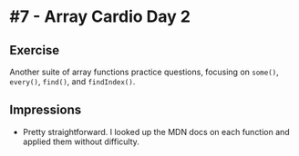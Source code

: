 # \#7 - Array Cardio Day 2

## Exercise
Another suite of array functions practice questions, focusing on `some()`, `every()`, `find()`, and `findIndex()`.

## Impressions
- Pretty straightforward. I looked up the MDN docs on each function and applied them without difficulty.
